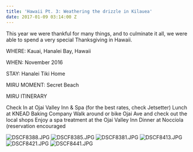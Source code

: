 ```yaml
---
title: 'Hawaii Pt. 3: Weathering the drizzle in Kilauea'
date: 2017-01-09 03:14:00 Z
---
```


This year we were thankful for many things, and to culminate it all, we were able to spend a very special Thanksgiving in Hawaii.

WHERE: Kauai, Hanalei Bay, Hawaii

WHEN: November 2016

STAY: Hanalei Tiki Home

MIRU MOMENT: Secret Beach

MIRU ITINERARY

Check In at Ojai Valley Inn & Spa (for the best rates, check Jetsetter)
Lunch at KNEAD Baking Company
Walk around or bike Ojai Ave and check out the local shops
Enjoy a spa treatment at the Ojai Valley Inn
Dinner at Nocciola (reservation encouraged

![DSCF8388.JPG](/uploads/DSCF8388.JPG)
![DSCF8385.JPG](/uploads/DSCF8385.JPG)
![DSCF8381.JPG](/uploads/DSCF8381.JPG)
![DSCF8413.JPG](/uploads/DSCF8413.JPG)
![DSCF8421.JPG](/uploads/DSCF8421.JPG)
![DSCF8441.JPG](/uploads/DSCF8441.JPG)

